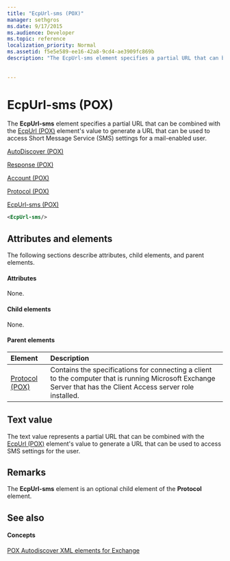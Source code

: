 ```yaml
---
title: "EcpUrl-sms (POX)"
manager: sethgros
ms.date: 9/17/2015
ms.audience: Developer
ms.topic: reference
localization_priority: Normal
ms.assetid: f5e5e589-ee16-42a8-9cd4-ae3909fc869b
description: "The EcpUrl-sms element specifies a partial URL that can be combined with the EcpUrl (POX) element's value to generate a URL that can be used to access Short Message Service (SMS) settings for a mail-enabled user."
 
 
---
```


# EcpUrl-sms (POX)

The **EcpUrl-sms** element specifies a partial URL that can be combined with the [EcpUrl (POX)](ecpurl-pox.md) element's value to generate a URL that can be used to access Short Message Service (SMS) settings for a mail-enabled user. 
  
[AutoDiscover (POX)](autodiscover-pox.md)
  
[Response (POX)](response-pox.md)
  
[Account (POX)](account-pox.md)
  
[Protocol (POX)](protocol-pox.md)
  
[EcpUrl-sms (POX)](ecpurl-sms-pox.md)
  
```XML
<EcpUrl-sms/>
```

## Attributes and elements

The following sections describe attributes, child elements, and parent elements.
  
#### Attributes

None.
  
#### Child elements

None.
  
#### Parent elements

|**Element**|**Description**|
|:-----|:-----|
|[Protocol (POX)](protocol-pox.md) <br/> |Contains the specifications for connecting a client to the computer that is running Microsoft Exchange Server that has the Client Access server role installed.  <br/> |
   
## Text value

The text value represents a partial URL that can be combined with the [EcpUrl (POX)](ecpurl-pox.md) element's value to generate a URL that can be used to access SMS settings for the user. 
  
## Remarks

The **EcpUrl-sms** element is an optional child element of the **Protocol** element. 
  
## See also

#### Concepts

[POX Autodiscover XML elements for Exchange](pox-autodiscover-xml-elements-for-exchange.md)

